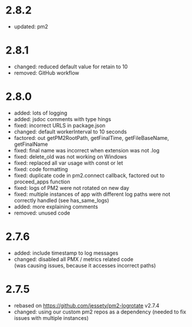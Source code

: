 # 2.8.2
- updated: pm2

# 2.8.1
- changed: reduced default value for retain to 10
- removed: GitHub workflow

# 2.8.0
- added: lots of logging
- added: jsdoc comments with type hings
- fixed: incorrect URLS in package.json
- changed: default workerInterval to 10 seconds 
- factored: out getPM2RootPath, getFinalTime, getFileBaseName, getFinalName
- fixed: final name was incorrect when extension was not .log
- fixed: delete_old was not working on Windows
- fixed: replaced all var usage with const or let
- fixed: code formatting
- fixed: duplicate code in pm2.connect callback, factored out to proceed_apps function
- fixed: logs of PM2 were not rotated on new day
- fixed: multiple instances of app with different log paths were not correctly handled 
  (see has_same_logs)
- added: more explaining comments
- removed: unused code

# 2.7.6
- added: include timestamp to log messages
- changed: disabled all PMX / metrics related code   
  (was causing issues, because it accesses incorrect paths)

# 2.7.5
- rebased on https://github.com/jessety/pm2-logrotate v2.7.4
- changed: using our custom pm2 repos as a dependency (needed to fix issues with multiple instances)
